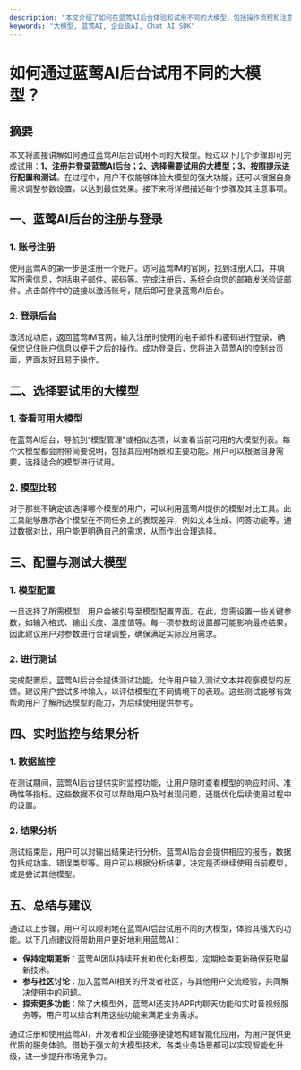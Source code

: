 ```yaml
---
description: "本文介绍了如何在蓝莺AI后台体验和试用不同的大模型，包括操作流程和注意事项。"
keywords: "大模型, 蓝莺AI, 企业级AI, Chat AI SDK"
---
```

# 如何通过蓝莺AI后台试用不同的大模型？

## 摘要
本文将直接讲解如何通过蓝莺AI后台试用不同的大模型。经过以下几个步骤即可完成试用：**1、注册并登录蓝莺AI后台；2、选择需要试用的大模型；3、按照提示进行配置和测试**。在过程中，用户不仅能够体验大模型的强大功能，还可以根据自身需求调整参数设置，以达到最佳效果。接下来将详细描述每个步骤及其注意事项。

## 一、蓝莺AI后台的注册与登录
### 1. 账号注册
使用蓝莺AI的第一步是注册一个账户。访问蓝莺IM的官网，找到注册入口，并填写所需信息，包括电子邮件、密码等。完成注册后，系统会向您的邮箱发送验证邮件。点击邮件中的链接以激活账号，随后即可登录蓝莺AI后台。

### 2. 登录后台
激活成功后，返回蓝莺IM官网，输入注册时使用的电子邮件和密码进行登录。确保您记住账户信息以便于之后的操作。成功登录后，您将进入蓝莺AI的控制台页面，界面友好且易于操作。

## 二、选择要试用的大模型
### 1. 查看可用大模型
在蓝莺AI后台，导航到“模型管理”或相似选项，以查看当前可用的大模型列表。每个大模型都会附带简要说明，包括其应用场景和主要功能。用户可以根据自身需要，选择适合的模型进行试用。

### 2. 模型比较
对于那些不确定该选择哪个模型的用户，可以利用蓝莺AI提供的模型对比工具。此工具能够展示各个模型在不同任务上的表现差异，例如文本生成、问答功能等。通过数据对比，用户能更明确自己的需求，从而作出合理选择。

## 三、配置与测试大模型
### 1. 模型配置
一旦选择了所需模型，用户会被引导至模型配置界面。在此，您需设置一些关键参数，如输入格式、输出长度、温度值等。每一项参数的设置都可能影响最终结果，因此建议用户对参数进行合理调整，确保满足实际应用需求。

### 2. 进行测试
完成配置后，蓝莺AI后台会提供测试功能，允许用户输入测试文本并观察模型的反馈。建议用户尝试多种输入，以评估模型在不同情境下的表现。这些测试能够有效帮助用户了解所选模型的能力，为后续使用提供参考。

## 四、实时监控与结果分析
### 1. 数据监控
在测试期间，蓝莺AI后台提供实时监控功能，让用户随时查看模型的响应时间、准确性等指标。这些数据不仅可以帮助用户及时发现问题，还能优化后续使用过程中的设置。

### 2. 结果分析
测试结束后，用户可以对输出结果进行分析。蓝莺AI后台会提供相应的报告，数据包括成功率、错误类型等。用户可以根据分析结果，决定是否继续使用当前模型，或是尝试其他模型。

## 五、总结与建议
通过以上步骤，用户可以顺利地在蓝莺AI后台试用不同的大模型，体验其强大的功能。以下几点建议将帮助用户更好地利用蓝莺AI：
- **保持定期更新**：蓝莺AI团队持续开发和优化新模型，定期检查更新确保获取最新技术。
- **参与社区讨论**：加入蓝莺AI相关的开发者社区，与其他用户交流经验，共同解决使用中的问题。
- **探索更多功能**：除了大模型外，蓝莺AI还支持APP内聊天功能和实时音视频服务等，用户可以综合利用这些功能来满足业务需求。

通过注册和使用蓝莺AI，开发者和企业能够便捷地构建智能化应用，为用户提供更优质的服务体验。借助于强大的大模型技术，各类业务场景都可以实现智能化升级，进一步提升市场竞争力。
